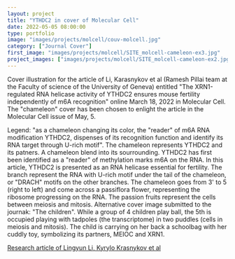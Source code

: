 ```yaml
---
layout: project
title: "YTHDC2 in cover of Molecular Cell"
date: 2022-05-05 08:00:00
type: portfolio
image: "images/projects/molcell/couv-molcell.jpg"
category: ["Journal Cover"]
first_image: "images/projects/molcell/SITE_molcell-cameleon-ex3.jpg"
project_images: ["images/projects/molcell/SITE_molcell-cameleon-ex2.jpg", "images/projects/molcell/SITE_zoom-cameleon.jpg", "images/projects/molcell/SITE_zoom-fruits.jpg", "images/projects/molcell/SITE_molcell-enfant-ex2.jpg", "images/projects/molcell/SITE_zoom-enfants.jpg"]
---
```



Cover illustration for the article of Li, Karasnykov et al (Ramesh Pillai team at the Faculty of science of the University of Geneva) entitled "The XRN1-regulated RNA helicase activity of YTHDC2 ensures mouse fertility independently of m6A recognition" online March 18, 2022 in Molecular Cell. The "chameleon" cover has been chosen to enlight the article in the Molecular Cell issue of May, 5.

Legend: "as a chameleon changing its color, the "reader" of m6A RNA modification YTHDC2, dispenses of its recognition function and identify its RNA target through U-rich motif". The chameleon represents YTHDC2 and its patners. A chameleon blend into its sourrounding. YTHDC2 has first been identified as a "reader" of methylation marks m6A on the RNA. In this article, YTHDC2 is presented as an RNA helicase essential for fertility. The branch represent the RNA with U-rich motif under the tail of the chameleon, or "DRACH" motifs on the other branches. The chameleon goes from 3' to 5 (right to left) and come across a passiflora flower, representing the ribosome progressing on the RNA. The passion fruits represent the cells between meiosis and mitosis. 
Alternative cover image submitted to the journak: "The children". While a group of 4 children play ball, the 5th is occupied playing with tadpoles (the transcriptome) in two puddles (cells in meiosis and mitosis). The child is carrying on her back a schoolbag with her cuddly toy, symbolizing its partners, MEIOC and XRN1. 



<a href="https://doi.org/10.1016/j.molcel.2022.02.034">Research article of Lingyun Li, Kyrylo Krasnykov et al</a>
